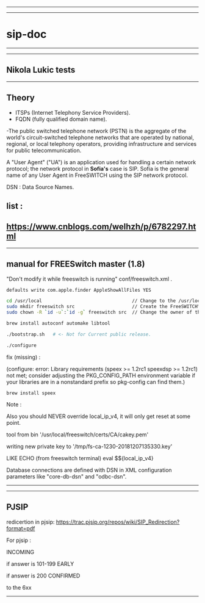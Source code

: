 ----------------------------------------------------------
----------------------------------------------------------
# sip-doc
----------------------------------------------------------
----------------------------------------------------------


## Nikola Lukic tests

----------------------------------------------------------
## Theory

- ITSPs (Internet Telephony Service Providers). 
- FQDN (fully qualified domain name).

 -The public switched telephone network (PSTN) is the aggregate of the world's circuit-switched telephone networks that are operated by national, regional, or local telephony operators, providing infrastructure and services for public telecommunication.

A "User Agent" ("UA") is an application used for handling a certain network protocol; the network protocol in <b>Sofia's</b> case is SIP. Sofia is the general name of any User Agent in FreeSWITCH using the SIP network protocol.

DSN : Data Source Names. 


## list :
https://www.cnblogs.com/welhzh/p/6782297.html
----------------------------------------------------------



----------------------------------------------------------
## manual for FREESwitch master (1.8)

"Don't modify it while freeswitch is running" conf/freeswitch.xml .

```bash
defaults write com.apple.finder AppleShowAllFiles YES

cd /usr/local                                 // Change to the /usr/local directory
sudo mkdir freeswitch src                     // Create the FreeSWITCH™ runtime and source directories
sudo chown -R `id -u`:`id -g` freeswitch src  // Change the owner of the two new directories to yours

brew install autoconf automake libtool

./bootstrap.sh   # <- Not for Current public release.

./configure

```

fix (missing) :

(configure: error: Library requirements (speex >= 1.2rc1 speexdsp >= 1.2rc1) not met; consider adjusting the PKG_CONFIG_PATH environment variable if your libraries are in a nonstandard prefix so pkg-config can find them.)

```
brew install speex
```

Note : 

Also you should NEVER override local_ip_v4, it will only get reset at some point. 

tool from bin 
'/usr/local/freeswitch/certs/CA/cakey.pem'

writing new private key to '/tmp/fs-ca-1230-20181207135330.key'

LIKE ECHO (from freeswitch terminal)
eval $${local_ip_v4}

Database connections are defined with DSN in XML configuration parameters like "core-db-dsn" and "odbc-dsn".

----------------------------------------------------------

----------------------------------------------------------
## PJSIP


redicertion in pjsip:
https://trac.pjsip.org/repos/wiki/SIP_Redirection?format=pdf

For pjsip : 

INCOMING 

if answer is 101-199 
EARLY  

if answer is 200
CONFIRMED

to the 6xx 


----------------------------------------------------------
